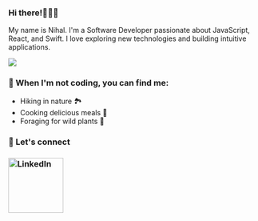 <div align="left">
  <h3>Hi there!🙋🏻‍♀️ </h3>
  <p>
    My name is Nihal. I'm a Software Developer passionate about JavaScript, React, and Swift.  
    I love exploring new technologies and building intuitive applications.  
  </p>
  
  <div>
    <!-- Tech Stack Logos -->
    <img src="https://skillicons.dev/icons?i=react,js,ts,html,css,swift,materialui,sqlite,github,git,vite,vscode" />
  </div>

  <h3>🌱 When I'm not coding, you can find me:</h3>
  <div>
  <ul>
    <li>Hiking in nature 🏞️</li>
    <li>Cooking delicious meals 🍳</li>
    <li>Foraging for wild plants 🌿</li>
  </ul>
  </div>

<h3>💌 Let's connect  <h3>
    <a href="https://www.linkedin.com/in/nihalerdal/">
      <img src="https://img.shields.io/badge/LinkedIn-0A66C2?style=flat&logo=linkedin&logoColor=white" alt="LinkedIn"width="110"/>
    </a>

